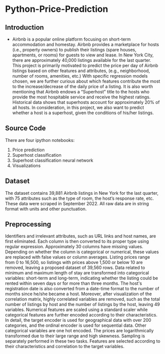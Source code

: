# Python-Price-Prediction

## Introduction
- Airbnb is a popular online platform focusing on short-term accommodation and homestay. Airbnb provides a marketplace for hosts (i.e., property owners) to publish their listings (spare houses, apartments, or rooms) for guests to view and lease. In New York City, there are approximately 40,000 listings available for the last quarter. This project is primarily motivated to predict the price per day of Airbnb listings based on other features and attributes, (e.g., neighborhood, number of rooms, amenities, etc.) With specific regression models chosen, we are further curious about which features contribute the most to the increase/decrease of the daily price of a listing. It is also worth mentioning that Airbnb endows a “Superhost” title to the hosts who provide the most hospitable service and receive the highest ratings. Historical data shows that superhosts account for approximately 20% of all hosts. In consideration, in this project, we also want to predict whether a host is a superhost, given the conditions of his/her listings.
  
## Source Code 
There are four ipython notebooks: 
1. Price prediction
2. Superhost classification
3. Superhost classification neural network
4. Visualizations

## Dataset
The dataset contains 39,881 Airbnb listings in New York for the last quarter, with 75 attributes such as the type of room,  the host’s response rate, etc. These data were scraped in September 2022. All raw data are in string format with units and other punctuation.

## Preprocessing
Identifiers and irrelevant attributes, such as URL links and host names, are first eliminated. Each column is then converted to its proper type using regular expression. Approximately 30 columns have missing values. Depending on whether the column is categorical or numerical, these values are replaced with false values or column averages. Listing prices range from 0 to 16,500, so listings with prices above 1,500 or below 10 are removed, leaving a proposed dataset of 39,560 rows. Data related to minimum and maximum length of stay are transformed into categorical variables: short-term and long-term, indicating whether the listing could be rented within seven days or for more than three months. The host's registration date is also converted from a date-time format to the number of months since he/she became a host. Moreover, after visualization of the correlation matrix, highly correlated variables are removed, such as the total number of listings by host and the number of listings by the host, leaving 49 variables. Numerical features are scaled using a standard scaler while categorical features are further encoded according to their characteristics. In detail, the target encoder is used for geographical data with over 200 categories, and the ordinal encoder is used for sequential data. Other categorical variables are one hot encoded. The prices are logarithmically transformed due to their large range and high skewness. Sampling is separately performed in these two tasks. Features are selected according to their characteristics and correlation to the target variables.
